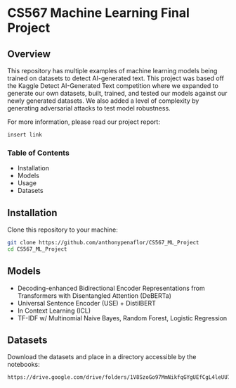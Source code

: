 # CS567 Machine Learning Final Project

## Overview
This repository has multiple examples of machine learning models being trained on datasets to detect AI-generated text. 
This project was based off the Kaggle Detect AI-Generated Text competition where we expanded to generate our own datasets,
built, trained, and tested our models against our newly generated datasets. We also added a level of complexity by generating
adversarial attacks to test model robustness.

For more information, please read our project report:
```bash
insert link
```

### Table of Contents
- Installation
- Models
- Usage
- Datasets

## Installation
Clone this repository to your machine:
```bash
git clone https://github.com/anthonypenaflor/CS567_ML_Project
cd CS567_ML_Project
```

## Models
- Decoding-enhanced Bidirectional Encoder Representations from Transformers with Disentangled Attention (DeBERTa)
- Universal Sentence Encoder (USE) + DistilBERT
- In Context Learning (ICL)
- TF-IDF w/ Multinomial Naive Bayes, Random Forest, Logistic Regression

## Datasets
Download the datasets and place in a directory accessible by the notebooks:
```bash
https://drive.google.com/drive/folders/1V8SzoGo97MmNikfqGYgUEfCgL4leUU71?usp=sharing
```

